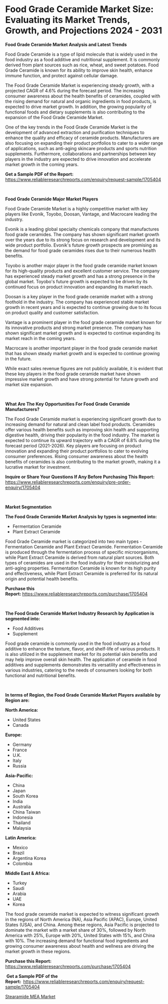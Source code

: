 <p><h1>Food Grade Ceramide Market Size: Evaluating its Market Trends, Growth, and Projections 2024 - 2031</h1></p><p><strong>Food Grade Ceramide Market Analysis and Latest Trends</strong></p>
<p><p>Food Grade Ceramide is a type of lipid molecule that is widely used in the food industry as a food additive and nutritional supplement. It is commonly derived from plant sources such as rice, wheat, and sweet potatoes. Food Grade Ceramide is known for its ability to improve skin health, enhance immune function, and protect against cellular damage.</p><p>The Food Grade Ceramide Market is experiencing steady growth, with a projected CAGR of 4.6% during the forecast period. The increasing consumer awareness about the health benefits of ceramides, coupled with the rising demand for natural and organic ingredients in food products, is expected to drive market growth. In addition, the growing popularity of functional foods and dietary supplements is also contributing to the expansion of the Food Grade Ceramide Market.</p><p>One of the key trends in the Food Grade Ceramide Market is the development of advanced extraction and purification techniques to enhance the quality and efficacy of ceramide products. Manufacturers are also focusing on expanding their product portfolios to cater to a wider range of applications, such as anti-aging skincare products and sports nutrition supplements. Furthermore, collaborations and partnerships between key players in the industry are expected to drive innovation and accelerate market growth in the coming years.</p></p>
<p><strong>Get a Sample PDF of the Report:&nbsp;</strong> <a href="https://www.reliableresearchreports.com/enquiry/request-sample/1705404">https://www.reliableresearchreports.com/enquiry/request-sample/1705404</a></p>
<p>&nbsp;</p>
<p><strong>Food Grade Ceramide Major Market Players</strong></p>
<p><p>Food Grade Ceramide Market is a highly competitive market with key players like Evonik, Toyobo, Doosan, Vantage, and Macrocare leading the industry.</p><p>Evonik is a leading global specialty chemicals company that manufactures food grade ceramides. The company has shown significant market growth over the years due to its strong focus on research and development and its wide product portfolio. Evonik's future growth prospects are promising as the demand for food grade ceramides rises due to their numerous health benefits.</p><p>Toyobo is another major player in the food grade ceramide market known for its high-quality products and excellent customer service. The company has experienced steady market growth and has a strong presence in the global market. Toyobo's future growth is expected to be driven by its continued focus on product innovation and expanding its market reach.</p><p>Doosan is a key player in the food grade ceramide market with a strong foothold in the industry. The company has experienced stable market growth in recent years and is expected to continue growing due to its focus on product quality and customer satisfaction.</p><p>Vantage is a prominent player in the food grade ceramide market known for its innovative products and strong market presence. The company has shown significant market growth and is expected to continue expanding its market reach in the coming years.</p><p>Macrocare is another important player in the food grade ceramide market that has shown steady market growth and is expected to continue growing in the future.</p><p>While exact sales revenue figures are not publicly available, it is evident that these key players in the food grade ceramide market have shown impressive market growth and have strong potential for future growth and market size expansion.</p></p>
<p>&nbsp;</p>
<p><strong>What Are The Key Opportunities For Food Grade Ceramide Manufacturers?</strong></p>
<p><p>The Food Grade Ceramide market is experiencing significant growth due to increasing demand for natural and clean label food products. Ceramides offer various health benefits such as improving skin health and supporting digestive health, driving their popularity in the food industry. The market is expected to continue its upward trajectory with a CAGR of 6.8% during the forecast period (2021-2026). Key players are focusing on product innovation and expanding their product portfolios to cater to evolving consumer preferences. Rising consumer awareness about the health benefits of ceramides is also contributing to the market growth, making it a lucrative market for investment.</p></p>
<p><strong>Inquire or Share Your Questions If Any Before Purchasing This Report:</strong> <a href="https://www.reliableresearchreports.com/enquiry/pre-order-enquiry/1705404">https://www.reliableresearchreports.com/enquiry/pre-order-enquiry/1705404</a></p>
<p>&nbsp;</p>
<p><strong>Market Segmentation</strong></p>
<p><strong>The Food Grade Ceramide Market Analysis by types is segmented into:</strong></p>
<p><ul><li>Fermentation Ceramide</li><li>Plant Extract Ceramide</li></ul></p>
<p><p>Food Grade Ceramide market is categorized into two main types - Fermentation Ceramide and Plant Extract Ceramide. Fermentation Ceramide is produced through the fermentation process of specific microorganisms, while Plant Extract Ceramide is derived from natural plant sources. Both types of ceramides are used in the food industry for their moisturizing and anti-aging properties. Fermentation Ceramide is known for its high purity and effectiveness, while Plant Extract Ceramide is preferred for its natural origin and potential health benefits.</p></p>
<p><strong>Purchase this Report:&nbsp;</strong><a href="https://www.reliableresearchreports.com/purchase/1705404">https://www.reliableresearchreports.com/purchase/1705404</a></p>
<p>&nbsp;</p>
<p><strong>The Food Grade Ceramide Market Industry Research by Application is segmented into:</strong></p>
<p><ul><li>Food Additives</li><li>Supplement</li></ul></p>
<p><p>Food grade ceramide is commonly used in the food industry as a food additive to enhance the texture, flavor, and shelf-life of various products. It is also utilized in the supplement market for its potential skin benefits and may help improve overall skin health. The application of ceramide in food additives and supplements demonstrates its versatility and effectiveness in various industries, catering to the needs of consumers looking for both functional and nutritional benefits.</p></p>
<p>&nbsp;</p>
<p><strong>In terms of Region, the Food Grade Ceramide Market Players available by Region are:</strong></p>
<p>
    <p> <strong> North America: </strong>
        <ul>
            <li>United States</li>
            <li>Canada</li>
        </ul>
        </p> 
    <p> <strong> Europe: </strong>
        <ul>
            <li>Germany</li>
            <li>France</li>
            <li>U.K.</li>
            <li>Italy</li>
            <li>Russia</li>
        </ul>
        </p> 
    <p> <strong> Asia-Pacific: </strong>
        <ul>
            <li>China</li>
            <li>Japan</li>
            <li>South Korea</li>
            <li>India</li>
            <li>Australia</li>
            <li>China Taiwan</li>
            <li>Indonesia</li>
            <li>Thailand</li>
            <li>Malaysia</li>
        </ul>
        </p> 
    <p> <strong> Latin America: </strong>
        <ul>
            <li>Mexico</li>
            <li>Brazil</li>
            <li>Argentina Korea</li>
            <li>Colombia</li>
        </ul>
        </p> 
    <p> <strong> Middle East & Africa: </strong>
        <ul>
            <li>Turkey</li>
            <li>Saudi</li>
            <li>Arabia</li>
            <li>UAE</li>
            <li>Korea</li>
        </ul>
    </p>
    </p>
<p><p>The food grade ceramide market is expected to witness significant growth in the regions of North America (NA), Asia Pacific (APAC), Europe, United States (USA), and China. Among these regions, Asia Pacific is projected to dominate the market with a market share of 30%, followed by North America with 25%, Europe with 20%, United States with 15%, and China with 10%. The increasing demand for functional food ingredients and growing consumer awareness about health and wellness are driving the market growth in these regions.</p></p>
<p><strong>Purchase this Report: </strong><a href="https://www.reliableresearchreports.com/purchase/1705404">https://www.reliableresearchreports.com/purchase/1705404</a></p>
<p>&nbsp;<strong>Get a Sample PDF of the Report:&nbsp;&nbsp;</strong><a href="https://www.reliableresearchreports.com/enquiry/request-sample/1705404">https://www.reliableresearchreports.com/enquiry/request-sample/1705404</a></p>
<p><strong></strong></p>
<p><p><a href="https://github.com/Airanohannonzb68e5pb53oc1/Market-Research-Report-List-1/blob/main/stearamide-mea-market.md">Stearamide MEA Market</a></p></p>